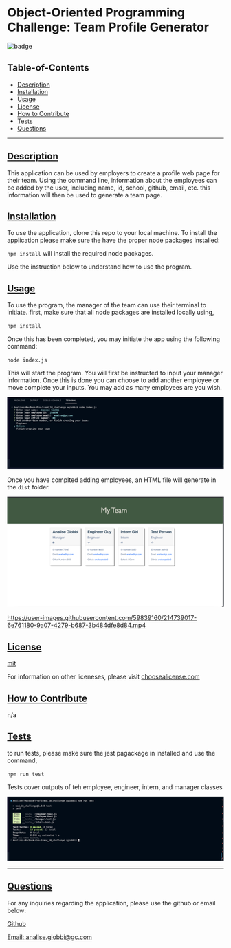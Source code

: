 
  # Object-Oriented Programming Challenge: Team Profile Generator

  ![badge](https://img.shields.io/badge/license-mit-blue)

  ## Table-of-Contents
  - [Description](#description)
  - [Installation](#installation)
  - [Usage](#usage)
  - [License](#license)
  - [How to Contribute](#how-to-contribute)
  - [Tests](#tests)
  - [Questions](#questions)

  ---

  ## [Description](#table-of-contents)
  This application can be used by employers to create a profile web page for their team. Using the command line, information about the employees can be added by the user, including name, id, school, github, email, etc. this information will then be used to generate a team page.

  ## [Installation](#table-of-contents)
  To use the application, clone this repo to your local machine.
  To install the application please make sure the have the proper node packages installed:

  `npm install` will install the required node packages.

  Use the instruction below to understand how to use the program. 


  ## [Usage](#table-of-contents)
  To use the program, the manager of the team can use their terminal to initiate. 
  first, make sure that all node packages are installed locally using,

  `npm install`

  Once this has been completed, you may initiate the app using the following command:

  `node index.js`

  This will start the program. You will first be instructed to input your manager information. Once this is done you can choose to add another employee or move complete your inputs. You may add as many employees are you wish.

  ![startup](./images/Screen%20Shot%202023-01-25%20at%208.40.25%20PM.png)

  Once you have complted adding employees, an HTML file will generate in the `dist` folder.

  ![Sample HTML](./images/Screen%20Shot%202023-01-25%20at%208.38.30%20PM.png)
  
  
  https://user-images.githubusercontent.com/59839160/214739017-6e761180-9a07-4279-b687-3b484dfe8d84.mp4


  ## [License](#table-of-contents)
  [mit](http://choosealicense.com/licenses/mit/)

  For information on other liceneses, please visit
  [choosealicense.com](https://choosealicense.com/)

  ## [How to Contribute](#table-of-contents)
  n/a

  ## [Tests](#table-of-contents)
   to run tests, please make sure the jest pagackage in installed and use the command,

   `npm run test`

   Tests cover outputs of teh employee, engineer, intern, and manager classes

   ![Tests](./images/Screen%20Shot%202023-01-25%20at%208.38.51%20PM.png)

   ---
  ## [Questions](#table-of-contents)
  For any inquiries regarding the application, please use the github or email below: 

  [Github](http://github.com/analisegiobbi3)

  [Email: analise.giobbi@gc.com](mailto:analise.giobbi@gc.com)

